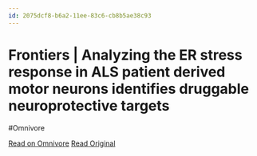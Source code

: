 ```yaml
---
id: 2075dcf8-b6a2-11ee-83c6-cb8b5ae38c93
---
```


# Frontiers | Analyzing the ER stress response in ALS patient derived motor neurons identifies druggable neuroprotective targets
#Omnivore

[Read on Omnivore](https://omnivore.app/me/frontiers-analyzing-the-er-stress-response-in-als-patient-derive-18d20c4f040)
[Read Original](https://www.frontiersin.org/articles/10.3389/fncel.2023.1327361)

